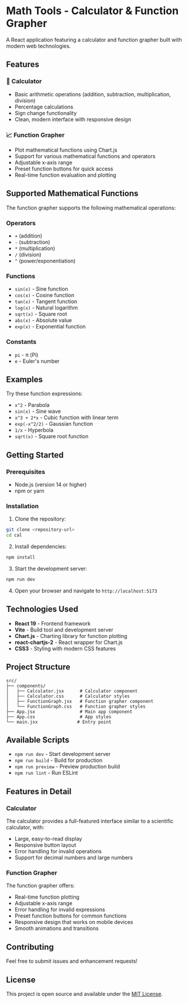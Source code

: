 # Math Tools - Calculator & Function Grapher

A React application featuring a calculator and function grapher built with modern web technologies.

## Features

### 🧮 Calculator
- Basic arithmetic operations (addition, subtraction, multiplication, division)
- Percentage calculations
- Sign change functionality   
- Clean, modern interface with responsive design

### 📈 Function Grapher



- Plot mathematical functions using Chart.js
- Support for various mathematical functions and operators
- Adjustable x-axis range
- Preset function buttons for quick access
- Real-time function evaluation and plotting

## Supported Mathematical Functions

The function grapher supports the following mathematical operations:

### Operators
- `+` (addition)
- `-` (subtraction)
- `*` (multiplication)
- `/` (division)
- `^` (power/exponentiation)

### Functions
- `sin(x)` - Sine function
- `cos(x)` - Cosine function
- `tan(x)` - Tangent function
- `log(x)` - Natural logarithm
- `sqrt(x)` - Square root
- `abs(x)` - Absolute value
- `exp(x)` - Exponential function

### Constants
- `pi` - π (Pi)
- `e` - Euler's number

## Examples

Try these function expressions:
- `x^2` - Parabola
- `sin(x)` - Sine wave
- `x^3 + 2*x` - Cubic function with linear term
- `exp(-x^2/2)` - Gaussian function
- `1/x` - Hyperbola
- `sqrt(x)` - Square root function

## Getting Started

### Prerequisites
- Node.js (version 14 or higher)
- npm or yarn

### Installation

1. Clone the repository:
```bash
git clone <repository-url>
cd cal
```

2. Install dependencies:
```bash
npm install
```

3. Start the development server:
```bash
npm run dev
```

4. Open your browser and navigate to `http://localhost:5173`

## Technologies Used

- **React 19** - Frontend framework
- **Vite** - Build tool and development server
- **Chart.js** - Charting library for function plotting
- **react-chartjs-2** - React wrapper for Chart.js
- **CSS3** - Styling with modern CSS features

## Project Structure

```
src/
├── components/
│   ├── Calculator.jsx      # Calculator component
│   ├── Calculator.css      # Calculator styles
│   ├── FunctionGraph.jsx   # Function grapher component
│   └── FunctionGraph.css   # Function grapher styles
├── App.jsx                 # Main app component
├── App.css                 # App styles
└── main.jsx               # Entry point
```

## Available Scripts

- `npm run dev` - Start development server
- `npm run build` - Build for production
- `npm run preview` - Preview production build
- `npm run lint` - Run ESLint

## Features in Detail

### Calculator
The calculator provides a full-featured interface similar to a scientific calculator, with:
- Large, easy-to-read display
- Responsive button layout
- Error handling for invalid operations
- Support for decimal numbers and large numbers

### Function Grapher
The function grapher offers:
- Real-time function plotting
- Adjustable x-axis range
- Error handling for invalid expressions
- Preset function buttons for common functions
- Responsive design that works on mobile devices
- Smooth animations and transitions

## Contributing

Feel free to submit issues and enhancement requests!

## License

This project is open source and available under the [MIT License](LICENSE).
